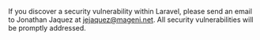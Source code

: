 If you discover a security vulnerability within Laravel, please send an email to Jonathan Jaquez at jejaquez@mageni.net. All security vulnerabilities will be promptly addressed.